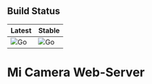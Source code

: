 ## Build Status
Latest | Stable
--- | ---
![Go](https://github.com/cmiguelcabral/mjsxj05cm-web-server/workflows/Go/badge.svg?tag=latest-rc)| ![Go](https://github.com/cmiguelcabral/mjsxj05cm-web-server/workflows/Go/badge.svg?branch=master)

# Mi Camera Web-Server